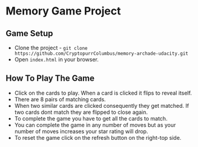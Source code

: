 # Memory Game Project

## Game Setup

* Clone the project - ```git clone https://github.com/CryptopurrColumbus/memory-archade-udacity.git```
* Open ```index.html``` in your browser.

## How To Play The Game

* Click on the cards to play. When a card is clicked it flips to reveal itself.
* There are 8 pairs of matching cards.
* When two similar cards are clicked consequently they get matched. If two cards dont match they are flipped to close again.
* To complete the game you have to get all the cards to match.
* You can complete the game in any number of moves but as your number of moves increases your star rating will drop.
* To reset the game click on the refresh button on the right-top side.




